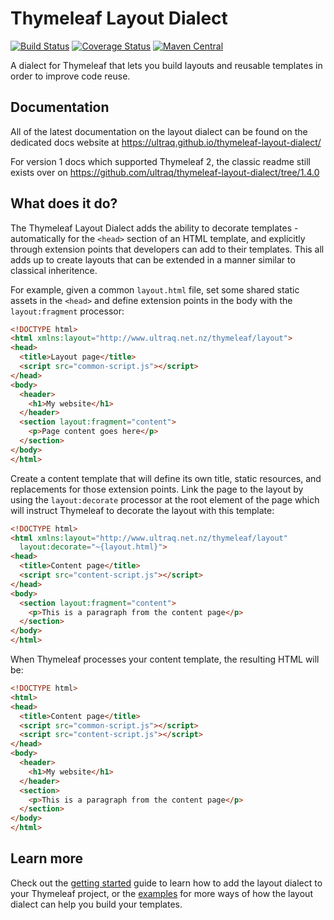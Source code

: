 
Thymeleaf Layout Dialect
========================

[![Build Status](https://travis-ci.org/ultraq/thymeleaf-layout-dialect.svg)](https://travis-ci.org/ultraq/thymeleaf-layout-dialect)
[![Coverage Status](https://coveralls.io/repos/github/ultraq/thymeleaf-layout-dialect/badge.svg?branch=master)](https://coveralls.io/github/ultraq/thymeleaf-layout-dialect?branch=master)
[![Maven Central](https://img.shields.io/maven-central/v/nz.net.ultraq.thymeleaf/thymeleaf-layout-dialect.svg?maxAge=3600)](http://search.maven.org/#search|ga|1|g%3A%22nz.net.ultraq.thymeleaf%22%20AND%20a%3A%22thymeleaf-layout-dialect%22)

A dialect for Thymeleaf that lets you build layouts and reusable templates in
order to improve code reuse.


Documentation
-------------

All of the latest documentation on the layout dialect can be found on the
dedicated docs website at https://ultraq.github.io/thymeleaf-layout-dialect/

For version 1 docs which supported Thymeleaf 2, the classic readme still exists
over on https://github.com/ultraq/thymeleaf-layout-dialect/tree/1.4.0


What does it do?
----------------

The Thymeleaf Layout Dialect adds the ability to decorate templates -
automatically for the `<head>` section of an HTML template, and explicitly
through extension points that developers can add to their templates.  This all
adds up to create layouts that can be extended in a manner similar to classical
inheritence.

For example, given a common `layout.html` file, set some shared static assets in
the `<head>` and define extension points in the body with the `layout:fragment`
processor:

```html
<!DOCTYPE html>
<html xmlns:layout="http://www.ultraq.net.nz/thymeleaf/layout">
<head>
  <title>Layout page</title>
  <script src="common-script.js"></script>
</head>
<body>
  <header>
    <h1>My website</h1>
  </header>
  <section layout:fragment="content">
    <p>Page content goes here</p>
  </section>
</body>
</html>
```

Create a content template that will define its own title, static resources, and
replacements for those extension points.  Link the page to the layout by using
the `layout:decorate` processor at the root element of the page which will
instruct Thymeleaf to decorate the layout with this template:

```html
<!DOCTYPE html>
<html xmlns:layout="http://www.ultraq.net.nz/thymeleaf/layout"
  layout:decorate="~{layout.html}">
<head>
  <title>Content page</title>
  <script src="content-script.js"></script>
</head>
<body>
  <section layout:fragment="content">
    <p>This is a paragraph from the content page</p>
  </section>
</body>
</html>
```

When Thymeleaf processes your content template, the resulting HTML will be:

```html
<!DOCTYPE html>
<html>
<head>
  <title>Content page</title>
  <script src="common-script.js"></script>
  <script src="content-script.js"></script>
</head>
<body>
  <header>
    <h1>My website</h1>
  </header>
  <section>
    <p>This is a paragraph from the content page</p>
  </section>
</body>
</html>
```


Learn more
----------

Check out the [getting started](https://ultraq.github.io/thymeleaf-layout-dialect/getting-started)
guide to learn how to add the layout dialect to your Thymeleaf project, or the
[examples](https://ultraq.github.io/thymeleaf-layout-dialect/examples/) for more
ways of how the layout dialect can help you build your templates.
